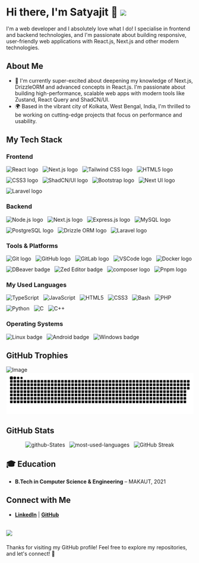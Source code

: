 
# Hi there, I'm Satyajit 👋  ![](https://hit.yhype.me/github/profile?account_id=77627641)


I'm a web developer and I absolutely love what I do! I specialise in frontend and backend technologies, and I'm passionate about building responsive, user-friendly web applications with React.js, Next.js and other modern technologies.

## About Me

- 🌱 I'm currently super-excited about deepening my knowledge of Next.js, DrizzleORM and advanced concepts in React.js.
I'm passionate about building high-performance, scalable web apps with modern tools like Zustand, React Query and ShadCN/UI.
- 🌍 Based in the vibrant city of Kolkata, West Bengal, India, I'm thrilled to be working on cutting-edge projects that focus on performance and usability.

## My Tech Stack

### Frontend

<div align="center" style="display: flex; flex-wrap: wrap; justify-content: start; gap: 12px;">
    <img src="https://img.shields.io/badge/-React.js-61DAFB?logo=react&logoColor=black" alt="React logo" />
    <img src="https://img.shields.io/badge/-Next.js-000000?logo=next.js&logoColor=white" alt="Next.js logo" />
    <img src="https://img.shields.io/badge/-Tailwind%20CSS-38BDF8?logo=tailwind-css&logoColor=white" alt="Tailwind CSS logo" />
    <img src="https://img.shields.io/badge/-HTML5-E34F26?logo=html5&logoColor=white" alt="HTML5 logo" />
    <img src="https://img.shields.io/badge/-CSS3-1572B6?logo=css3&logoColor=white" alt="CSS3 logo" />
    <img src="https://img.shields.io/badge/-ShadCN%20UI-0D1F2B?logo=shadcn&logoColor=white" alt="ShadCN/UI logo" />
    <img src="https://img.shields.io/badge/-Bootstrap-563D7C?logo=bootstrap&logoColor=white" alt="Bootstrap logo" />
    <img src="https://img.shields.io/badge/-Next%20UI-000442?logo=nextui&logoColor=white" alt="Next UI logo" />
    <img src="https://img.shields.io/badge/-Laravel-FF2D20?logo=laravel&logoColor=white" alt="Laravel logo" />
</div>

### Backend

<div align="center" style="display: flex; flex-wrap: wrap; justify-content: start; gap: 12px;">
    <img src="https://img.shields.io/badge/-Node.js-339933?logo=node.js&logoColor=white" alt="Node.js logo" />
    <img src="https://img.shields.io/badge/-Next.js-000000?logo=next.js&logoColor=white" alt="Next.js logo" />
    <img src="https://img.shields.io/badge/-Express.js-000000?logo=express&logoColor=white" alt="Express.js logo" />
    <img src="https://img.shields.io/badge/-MySQL-4479A1?logo=mysql&logoColor=white" alt="MySQL logo" />
    <img src="https://img.shields.io/badge/-PostgreSQL-336791?logo=postgresql&logoColor=white" alt="PostgreSQL logo" />
    <img src="https://img.shields.io/badge/-DrizzleORM-4B8B3B?logo=drizzle&logoColor=white" alt="Drizzle ORM logo" />
    <img src="https://img.shields.io/badge/-Laravel-FF2D20?logo=laravel&logoColor=white" alt="Laravel logo" />
</div>

### Tools & Platforms

<div align="center" style="display: flex; flex-wrap: wrap; justify-content: start; gap: 12px;">
    <img src="https://img.shields.io/badge/-Git-F05032?logo=git&logoColor=white" alt="Git logo" />
    <img src="https://img.shields.io/badge/-GitHub-181717?logo=github&logoColor=white" alt="GitHub logo" />
    <img src="https://img.shields.io/badge/-GitLab-FCA121?logo=gitlab&logoColor=white" alt="GitLab logo" />
    <img src="https://img.shields.io/badge/-VS%20Code-0078D4?logo=visual-studio-code&logoColor=white" alt="VSCode logo" />
    <img src="https://img.shields.io/badge/-Docker-2496ED?logo=docker&logoColor=white" alt="Docker logo" />
    <img src="https://img.shields.io/badge/-DBeaver-4C6A92?logo=dbeaver&logoColor=white" alt="DBeaver badge" />
    <img src="https://img.shields.io/badge/-Zed-333333?logo=zed&logoColor=white" alt="Zed Editor badge" />
    <img src="https://img.shields.io/badge/-composer-885630?logo=composer&logoColor=white" alt="composer logo" />
    <img src="https://img.shields.io/badge/-Pnpm-F69220?logo=pnpm&logoColor=white" alt="Pnpm logo" />

</div>

### My Used Languages

<div align="center" style="display: flex; flex-wrap: wrap; justify-content: start; gap: 12px;">
    <img src="https://img.shields.io/badge/-TypeScript-3178C6?logo=typescript&logoColor=white" alt="TypeScript" />
    <img src="https://img.shields.io/badge/-JavaScript-F7DF1E?logo=javascript&logoColor=black" alt="JavaScript" />
    <img src="https://img.shields.io/badge/-HTML5-E34F26?logo=html5&logoColor=white" alt="HTML5" />
    <img src="https://img.shields.io/badge/-CSS3-1572B6?logo=css3&logoColor=white" alt="CSS3" />
    <img src="https://img.shields.io/badge/-Bash-4EAA25?logo=gnubash&logoColor=white" alt="Bash" />
    <img src="https://img.shields.io/badge/-PHP-777BB4?logo=php&logoColor=white" alt="PHP" />
    <img src="https://img.shields.io/badge/-Python-3776AB?logo=python&logoColor=white" alt="Python" />
    <img src="https://img.shields.io/badge/-C-00599C?logo=c&logoColor=white" alt="C" />
    <img src="https://img.shields.io/badge/-C%20++-00599C?logo=c%2B%2B&logoColor=white" alt="C++" />
</div>

### Operating Systems

<div align="center" style="display: flex; flex-wrap: wrap; justify-content: start; gap: 12px;">
    <img src="https://img.shields.io/badge/-Linux-FCC624?logo=linux&logoColor=black" alt="Linux badge" />
    <img src="https://img.shields.io/badge/-Android-3DDC84?logo=android&logoColor=white" alt="Android badge" />
    <img src="https://img.shields.io/badge/-windows-0078D6?logo=windows&logoColor=white" alt="Windows badge" />
</div>

## GitHub Trophies

  <picture>
    <source srcset="https://github-profile-trophy.vercel.app/?username=Its-Satyajit&column=9&theme=flat" media="(prefers-color-scheme: light)" />
    <source srcset="https://github-profile-trophy.vercel.app/?username=Its-Satyajit&no-frame=true&no-bg=true&column=9&theme=gruvbox" media="(prefers-color-scheme: dark)" />
    <img src="https://github-profile-trophy.vercel.app/?username=Its-Satyajit&no-frame=true&no-bg=true&column=9&theme=gruvbox" alt="Image" />
  </picture>
  <picture>
    <source srcset="https://raw.githubusercontent.com/Its-Satyajit/Its-Satyajit/output/github-contribution-grid-snake.svg" media="(prefers-color-scheme: light)" />
    <source srcset="https://raw.githubusercontent.com/Its-Satyajit/Its-Satyajit/output/github-contribution-grid-snake-dark.svg" media="(prefers-color-scheme: dark)" />
    <img src="https://raw.githubusercontent.com/Its-Satyajit/Its-Satyajit/output/github-contribution-grid-snake-dark.svg" alt="Image" />
  </picture>

## GitHub Stats

<div align="center" style="display: flex; flex-wrap: wrap; justify-content: center; gap: 12px;">
    <img  style="scale:1.015" src="https://github-readme-stats-its-satyajits-projects.vercel.app/api?username=Its-Satyajit&show_icons=true\&show=reviews,discussions_started,discussions_answered,prs_merged,prs_merged_percentage&theme=transparent" alt="github-States" />
    <img  src="https://github-readme-stats-its-satyajits-projects.vercel.app/api/top-langs/?username=Its-Satyajit&langs_count=8&theme=transparent&layout=donut" alt="most-used-languages" />
    <img src="https://github-readme-streak-stats-its-satyajits-projects.vercel.app//?user=Its-Satyajit&theme=transparent&hide_border=false&date_format=j%20M%5B%20Y%5D" alt="GitHub Streak" />

</div>


## 🎓 Education

- **B.Tech in Computer Science & Engineering** – MAKAUT, 2021

## Connect with Me

- **[LinkedIn](https://www.linkedin.com/in/satyajit0013/)** | **[GitHub](https://github.com/Its-Satyajit)**

![](https://komarev.com/ghpvc/?username=its-satyajit&style=for-the-badge&abbreviated=true)
---

Thanks for visiting my GitHub profile! Feel free to explore my repositories, and let's connect! 🚀
